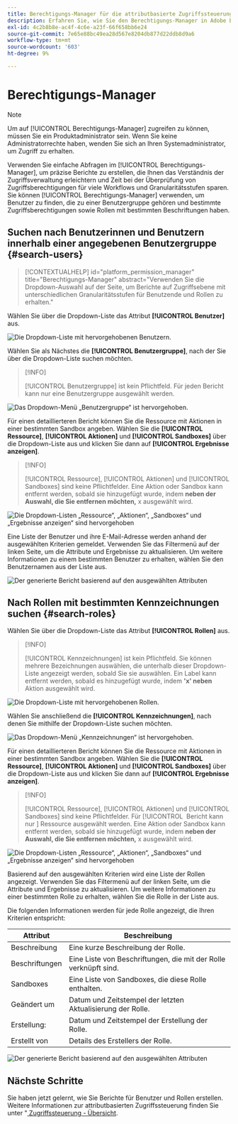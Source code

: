 ```yaml
---
title: Berechtigungs-Manager für die attributbasierte Zugriffssteuerung
description: Erfahren Sie, wie Sie den Berechtigungs-Manager in Adobe Experience Platform zum Generieren von Berichten und Überprüfen von Zugriffsberechtigungen verwenden.
exl-id: 4c2b8b8e-ac4f-4c6e-a23f-66f658bb6e24
source-git-commit: 7e65e88bc49ea28d567e8204db877d22ddb8d9a6
workflow-type: tm+mt
source-wordcount: '603'
ht-degree: 9%

---
```


# Berechtigungs-Manager

>[!NOTE]
>
>Um auf [!UICONTROL Berechtigungs-Manager] zugreifen zu können, müssen Sie ein Produktadministrator sein. Wenn Sie keine Administratorrechte haben, wenden Sie sich an Ihren Systemadministrator, um Zugriff zu erhalten.

Verwenden Sie einfache Abfragen im [!UICONTROL Berechtigungs-Manager], um präzise Berichte zu erstellen, die Ihnen das Verständnis der Zugriffsverwaltung erleichtern und Zeit bei der Überprüfung von Zugriffsberechtigungen für viele Workflows und Granularitätsstufen sparen. Sie können [!UICONTROL Berechtigungs-Manager] verwenden, um Benutzer zu finden, die zu einer Benutzergruppe gehören und bestimmte Zugriffsberechtigungen sowie Rollen mit bestimmten Beschriftungen haben.

## Suchen nach Benutzerinnen und Benutzern innerhalb einer angegebenen Benutzergruppe {#search-users}

>[!CONTEXTUALHELP]
>id="platform_permission_manager"
>title="Berechtigungs-Manager"
>abstract="Verwenden Sie die Dropdown-Auswahl auf der Seite, um Berichte auf Zugriffsebene mit unterschiedlichen Granularitätsstufen für Benutzende und Rollen zu erhalten."
<!-- >additional-url="https://experienceleague.adobe.com/docs/experience-platform/access-control/abac/permissions-manager/permissions.html" text="Permission manager" -->

Wählen Sie über die Dropdown-Liste das Attribut **[!UICONTROL Benutzer]** aus.

![Die Dropdown-Liste mit hervorgehobenen Benutzern.](../../images/permission-manager/users-select.png)

Wählen Sie als Nächstes die **[!UICONTROL Benutzergruppe]**, nach der Sie über die Dropdown-Liste suchen möchten.

>[!INFO]
>
>[!UICONTROL Benutzergruppe] ist kein Pflichtfeld. Für jeden Bericht kann nur eine Benutzergruppe ausgewählt werden.

![Das Dropdown-Menü „Benutzergruppe“ ist hervorgehoben.](../../images/permission-manager/user-group-select.png)

Für einen detaillierteren Bericht können Sie die Ressource mit Aktionen in einer bestimmten Sandbox angeben. Wählen Sie die **[!UICONTROL Ressource]**, **[!UICONTROL Aktionen]** und **[!UICONTROL Sandboxes]** über die Dropdown-Liste aus und klicken Sie dann auf **[!UICONTROL Ergebnisse anzeigen]**.

>[!INFO]
>
>[!UICONTROL Ressource], [!UICONTROL Aktionen] und [!UICONTROL Sandboxes] sind keine Pflichtfelder. Eine Aktion oder Sandbox kann entfernt werden, sobald sie hinzugefügt wurde, indem **neben der Auswahl, die Sie entfernen möchten,** x ausgewählt wird.

![Die Dropdown-Listen „Ressource“, „Aktionen“, „Sandboxes“ und „Ergebnisse anzeigen“ sind hervorgehoben](../../images/permission-manager/users-additional-attributes-select.png)

Eine Liste der Benutzer und ihre E-Mail-Adresse werden anhand der ausgewählten Kriterien gemeldet. Verwenden Sie das Filtermenü auf der linken Seite, um die Attribute und Ergebnisse zu aktualisieren. Um weitere Informationen zu einem bestimmten Benutzer zu erhalten, wählen Sie den Benutzernamen aus der Liste aus.

![Der generierte Bericht basierend auf den ausgewählten Attributen](../../images/permission-manager/users-report.png)

## Nach Rollen mit bestimmten Kennzeichnungen suchen {#search-roles}

Wählen Sie über die Dropdown-Liste das Attribut **[!UICONTROL Rollen]** aus.

>[!INFO]
>
>[!UICONTROL Kennzeichnungen] ist kein Pflichtfeld. Sie können mehrere Bezeichnungen auswählen, die unterhalb dieser Dropdown-Liste angezeigt werden, sobald Sie sie auswählen. Ein Label kann entfernt werden, sobald es hinzugefügt wurde, indem **&#39;x&#39; neben** Aktion ausgewählt wird.

![Die Dropdown-Liste mit hervorgehobenen Rollen.](../../images/permission-manager/roles-select.png)

Wählen Sie anschließend die **[!UICONTROL Kennzeichnungen]**, nach denen Sie mithilfe der Dropdown-Liste suchen möchten.

![Das Dropdown-Menü „Kennzeichnungen“ ist hervorgehoben.](../../images/permission-manager/roles-labels-select.png)

Für einen detaillierteren Bericht können Sie die Ressource mit Aktionen in einer bestimmten Sandbox angeben. Wählen Sie die **[!UICONTROL Ressource]**, **[!UICONTROL Aktionen]** und **[!UICONTROL Sandboxes]** über die Dropdown-Liste aus und klicken Sie dann auf **[!UICONTROL Ergebnisse anzeigen]**.

>[!INFO]
>
>[!UICONTROL Ressource], [!UICONTROL Aktionen] und [!UICONTROL Sandboxes] sind keine Pflichtfelder. Für [!UICONTROL &#x200B; Bericht kann nur &#x200B;] Ressource ausgewählt werden. Eine Aktion oder Sandbox kann entfernt werden, sobald sie hinzugefügt wurde, indem **neben der Auswahl, die Sie entfernen möchten,** x ausgewählt wird.

![Die Dropdown-Listen „Ressource“, „Aktionen“, „Sandboxes“ und „Ergebnisse anzeigen“ sind hervorgehoben](../../images/permission-manager/roles-additional-attributes-select.png)

Basierend auf den ausgewählten Kriterien wird eine Liste der Rollen angezeigt. Verwenden Sie das Filtermenü auf der linken Seite, um die Attribute und Ergebnisse zu aktualisieren. Um weitere Informationen zu einer bestimmten Rolle zu erhalten, wählen Sie die Rolle in der Liste aus.

Die folgenden Informationen werden für jede Rolle angezeigt, die Ihren Kriterien entspricht:

| Attribut | Beschreibung |
| --- | --- |
| Beschreibung | Eine kurze Beschreibung der Rolle. |
| Beschriftungen | Eine Liste von Beschriftungen, die mit der Rolle verknüpft sind. |
| Sandboxes | Eine Liste von Sandboxes, die diese Rolle enthalten. |
| Geändert um | Datum und Zeitstempel der letzten Aktualisierung der Rolle. |
| Erstellung: | Datum und Zeitstempel der Erstellung der Rolle. |
| Erstellt von | Details des Erstellers der Rolle. |

![Der generierte Bericht basierend auf den ausgewählten Attributen](../../images/permission-manager/roles-report.png)

## Nächste Schritte

Sie haben jetzt gelernt, wie Sie Berichte für Benutzer und Rollen erstellen. Weitere Informationen zur attributbasierten Zugriffssteuerung finden Sie unter &quot;[ Zugriffssteuerung - Übersicht](../overview.md).
